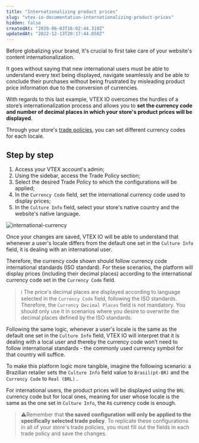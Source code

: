 ```yaml
---
title: "Internationalizing product prices"
slug: "vtex-io-documentation-internationalizing-product-prices"
hidden: false
createdAt: "2020-06-03T16:02:44.310Z"
updatedAt: "2022-12-13T20:17:44.058Z"
---
```


Before globalizing your brand, it's crucial to first take care of your website's content internationalization.

It goes without saying that new international users must be able to understand every text being displayed, navigate seamlessly and be able to conclude their purchases without being frustrated by misleading product price information due to the conversion of currencies.

With regards to this last example, VTEX IO overcomes the hurdles of a store’s internationalization process and allows you to **set the currency code and number of decimal places in which your store's product prices will be displayed**.

Through your store's [trade policies](https://help.vtex.com/tutorial/what-is-a-sales-policy--563tbcL0TYKEKeOY4IAgAE), you can set different currency codes for each locale.

## Step by step

1. Access your VTEX account's admin;
2. Using the sidebar, access the Trade Policy section;
3. Select the desired Trade Policy to which the configurations will be applied;
4. In the `Currency Code` field, set the international currency code used to display prices;
5. In the `Culture Info` field, select your store's native country and the website's native language.

![international-currency](https://cdn.jsdelivr.net/gh/vtexdocs/dev-portal-content@main/images/vtex-io-documentation-internationalizing-product-prices-0.png)

Once your changes are saved, VTEX IO will be able to understand that whenever a user's locale differs from the default one set in the `Culture Info` field, it is dealing with an international user.

Therefore, the currency code shown should follow currency code international standards (ISO standard). For these scenarios, the platform will display prices (including their decimal places) according to the international currency code set in the `Currency Code` field.

> ℹ️ The price's decimal places are displayed according to language selected in the `Currency Code` field, following the ISO standards. Therefore, the `Currency Decimal Places` field is not mandatory. You should only use it in scenarios where you desire to overwrite the decimal places defined by the ISO standards.

Following the same logic, whenever a user's locale is the same as the default one set in the `Culture Info` field, VTEX IO will interpret that it is dealing with a local user and thereby the currency code won’t need to follow international standards - the commonly used currency symbol for that country will suffice.

To make this platform logic more tangible, imagine the following scenario: a Brazilian retailer sets the `Culture Info` field value to `Brasil(pt-BR)` and the `Currency Code` to `Real (BRL)` .

For international users, the product prices will be displayed using the `BRL` currency code but for local ones, meaning for user whose locale is the same as the one set in `Culture Info`, the `R$` currency code is enough.

> ⚠️Remember that **the saved configuration will only be applied to the specifically selected trade policy**. To replicate these configurations in all of your store's trade policies, you must fill out the fields in each trade policy and save the changes.
